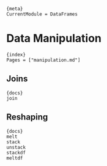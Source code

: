 
    {meta}
    CurrentModule = DataFrames

# Data Manipulation
    
    {index}
    Pages = ["manipulation.md"]

## Joins

    {docs}
    join
    
## Reshaping

    {docs}
    melt 
    stack
    unstack
    stackdf
    meltdf
